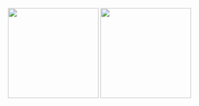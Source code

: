 <!--[![RyuzakiH's github stats](https://github-readme-stats.vercel.app/api?username=RyuzakiH&show_icons=true&theme=dark&include_all_commits=true&count_private=true)](https://github.com/RyuzakiH?tab=repositories)
[![Top Languages](https://github-readme-stats.vercel.app/api/top-langs/?username=RyuzakiH&langs_count=10&layout=compact&theme=dark)](https://github.com/RyuzakiH?tab=repositories)-->

<div align="center">
  <img height="185em" src="https://github-readme-stats.vercel.app/api?username=RyuzakiH&show_icons=true&include_all_commits=true&count_private=true&theme=dark"/>
  <img height="185em" src="https://github-readme-stats.vercel.app/api/top-langs/?username=RyuzakiH&langs_count=10&layout=compact&theme=dark"/>
</div>

<!--</br>-->

<!--[![Top Repository](https://github-readme-stats.vercel.app/api/pin/?username=RyuzakiH&repo=CloudflareSolverRe&theme=dark)](https://github.com/RyuzakiH/CloudflareSolverRe)-->
